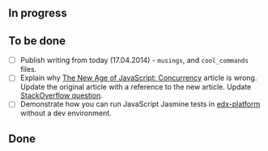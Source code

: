 ## In progress ##

## To be done ##

- [ ] Publish writing from today (17.04.2014) - `musings`, and `cool_commands` files.
- [ ] Explain why [The New Age of JavaScript: Concurrency](http://valera-rozuvan.github.io/nintoku/new/age/javascript/concurrency/the-new-age-of-javascript-concurrency/) article is wrong. Update the original article with a reference to the new article. Update [StackOverflow question](http://stackoverflow.com/questions/22800157/firefox-javascript-concurrency).
- [ ] Demonstrate how you can run JavaScript Jasmine tests in [edx-platform](https://github.com/edx/edx-platform) without a dev environment.

## Done ##
